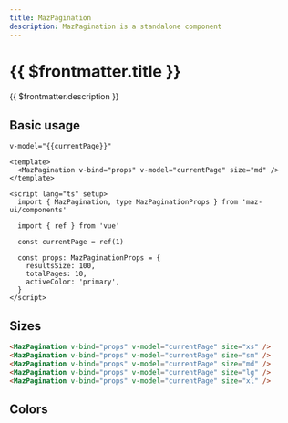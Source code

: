 ```yaml
---
title: MazPagination
description: MazPagination is a standalone component
---
```


# {{ $frontmatter.title }}

{{ $frontmatter.description }}

<!--@include: ./../.vitepress/mixins/getting-started.md-->

## Basic usage

<MazPagination v-bind="props" v-model="currentPage" size="md" />

```v-model="{{currentPage}}"```

```vue
<template>
  <MazPagination v-bind="props" v-model="currentPage" size="md" />
</template>

<script lang="ts" setup>
  import { MazPagination, type MazPaginationProps } from 'maz-ui/components'

  import { ref } from 'vue'

  const currentPage = ref(1)

  const props: MazPaginationProps = {
    resultsSize: 100,
    totalPages: 10,
    activeColor: 'primary',
  }
</script>
```

## Sizes

<div class="maz-flex maz-flex-col maz-gap-4">
  <MazPagination v-bind="props" v-model="currentPage" size="xs" />
  <MazPagination v-bind="props" v-model="currentPage" size="sm" />
  <MazPagination v-bind="props" v-model="currentPage" size="md" />
  <MazPagination v-bind="props" v-model="currentPage" size="lg" />
  <MazPagination v-bind="props" v-model="currentPage" size="xl" />
</div>

```html
<MazPagination v-bind="props" v-model="currentPage" size="xs" />
<MazPagination v-bind="props" v-model="currentPage" size="sm" />
<MazPagination v-bind="props" v-model="currentPage" size="md" />
<MazPagination v-bind="props" v-model="currentPage" size="lg" />
<MazPagination v-bind="props" v-model="currentPage" size="xl" />
```

## Colors

<div class="maz-flex maz-flex-col maz-gap-4">
  <MazPagination :total-pages="10" v-model="currentPage" active-color="primary" />
  <MazPagination :total-pages="10" v-model="currentPage" active-color="secondary" />
  <MazPagination :total-pages="10" v-model="currentPage" active-color="success" />
  <MazPagination :total-pages="10" v-model="currentPage" active-color="warning" />
  <MazPagination :total-pages="10" v-model="currentPage" active-color="destructive" />
</div>

<script lang="ts" setup>
  import type { MazPaginationProps } from 'maz-ui/components'
  import { ref } from 'vue'

  const currentPage = ref(1)

  const props: Props = {
    resultsSize: 100,
    totalPages: 10,
    activeColor: 'primary',
  }
</script>

<!--@include: ./../.vitepress/generated-docs/maz-pagination.doc.md-->
